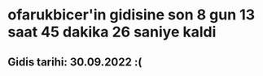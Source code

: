 # ofarukbicer'in gidisine son 8 gun 13 saat 45 dakika 26 saniye kaldi

## Gidis tarihi: 30.09.2022 :(